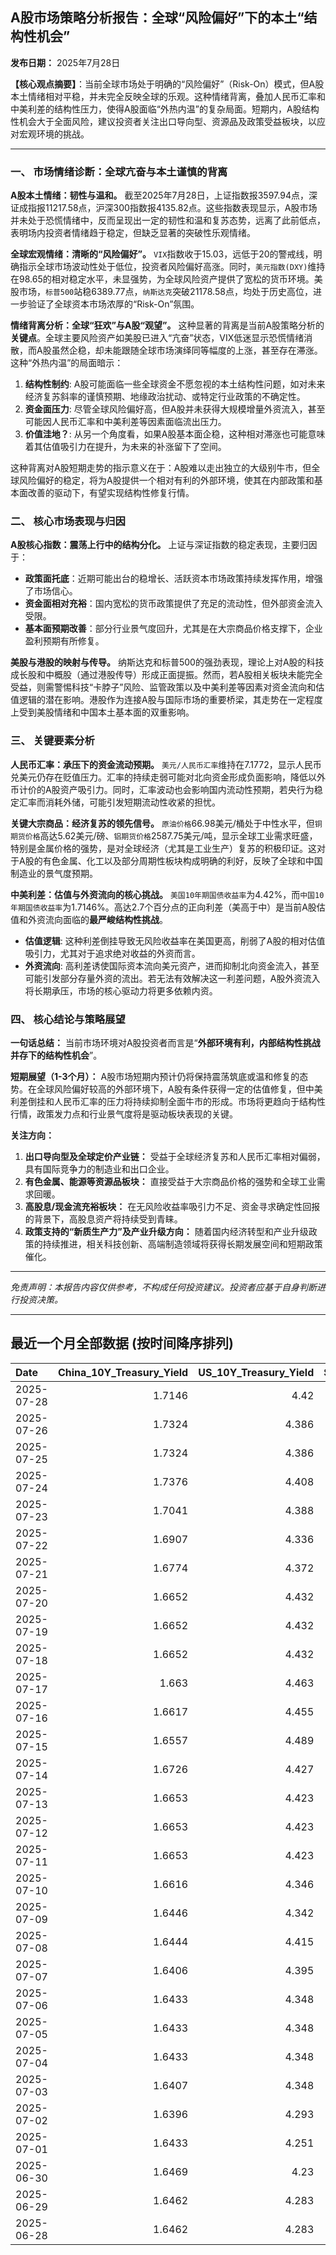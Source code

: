 ## A股市场策略分析报告：全球“风险偏好”下的本土“结构性机会”

**发布日期：** 2025年7月28日

**【核心观点摘要】**：当前全球市场处于明确的“风险偏好”（Risk-On）模式，但A股本土情绪相对平稳，并未完全反映全球的乐观。这种情绪背离，叠加人民币汇率和中美利差的结构性压力，使得A股面临“外热内温”的复杂局面。短期内，A股结构性机会大于全面风险，建议投资者关注出口导向型、资源品及政策受益板块，以应对宏观环境的挑战。

---

### 一、 市场情绪诊断：全球亢奋与本土谨慎的背离

**A股本土情绪：韧性与温和。** 截至2025年7月28日，上证指数报3597.94点，深证成指报11217.58点，沪深300指数报4135.82点。这些指数表现显示，A股市场并未处于恐慌情绪中，反而呈现出一定的韧性和温和复苏态势，远离了此前低点，表明场内投资者情绪趋于稳定，但缺乏显著的突破性乐观情绪。

**全球宏观情绪：清晰的“风险偏好”。** `VIX`指数收于15.03，远低于20的警戒线，明确指示全球市场波动性处于低位，投资者风险偏好高涨。同时，`美元指数(DXY)`维持在98.65的相对稳定水平，未显强势，为全球风险资产提供了宽松的货币环境。美股市场，`标普500`站稳6389.77点，`纳斯达克`突破21178.58点，均处于历史高位，进一步验证了全球资本市场浓厚的“Risk-On”氛围。

**情绪背离分析：全球“狂欢”与A股“观望”。** 这种显著的背离是当前A股策略分析的**关键点**。全球主要风险资产如美股已进入“亢奋”状态，VIX低迷显示恐慌情绪消散，而A股虽然企稳，却未能跟随全球市场演绎同等幅度的上涨，甚至存在滞涨。这种“外热内温”的局面暗示：
1.  **结构性制约**: A股可能面临一些全球资金不愿忽视的本土结构性问题，如对未来经济复苏斜率的谨慎预期、地缘政治扰动、或特定行业政策的不确定性。
2.  **资金面压力**: 尽管全球风险偏好高，但A股并未获得大规模增量外资流入，甚至可能因人民币汇率和中美利差等因素面临流出压力。
3.  **价值洼地？**: 从另一个角度看，如果A股基本面企稳，这种相对滞涨也可能意味着其估值吸引力在提升，为未来的补涨留下了空间。

这种背离对A股短期走势的指示意义在于：A股难以走出独立的大级别牛市，但全球风险偏好的稳定，将为A股提供一个相对有利的外部环境，使其在内部政策和基本面改善的驱动下，有望实现结构性修复行情。

### 二、 核心市场表现与归因

**A股核心指数：震荡上行中的结构分化。** 上证与深证指数的稳定表现，主要归因于：
*   **政策面托底**：近期可能出台的稳增长、活跃资本市场政策持续发挥作用，增强了市场信心。
*   **资金面相对充裕**：国内宽松的货币政策提供了充足的流动性，但外部资金流入受限。
*   **基本面预期改善**：部分行业景气度回升，尤其是在大宗商品价格支撑下，企业盈利预期有所修复。

**美股与港股的映射与传导。** 纳斯达克和标普500的强劲表现，理论上对A股的科技成长股和中概股（通过港股传导）形成正面提振。然而，若A股相关板块未能完全受益，则需警惕科技“卡脖子”风险、监管政策以及中美利差等因素对资金流向和估值逻辑的潜在影响。港股作为连接A股与国际市场的重要桥梁，其走势在一定程度上受到美股情绪和中国本土基本面的双重影响。

### 三、 关键要素分析

**人民币汇率：承压下的资金流动预期。** `美元/人民币汇率`维持在7.1772，显示人民币兑美元仍存在贬值压力。汇率的持续走弱可能对北向资金形成负面影响，降低以外币计价的A股资产吸引力。同时，汇率波动也会影响国内流动性预期，若央行为稳定汇率而消耗外储，可能引发短期流动性收紧的担忧。

**关键大宗商品：经济复苏的领先信号。** `原油价格`66.98美元/桶处于中性水平，但`铜期货价格`高达5.62美元/磅、`铝期货价格`2587.75美元/吨，显示全球工业需求旺盛，特别是金属价格的强势，是对全球经济（尤其是工业生产）复苏的积极印证。这对于A股的有色金属、化工以及部分周期性板块构成明确的利好，反映了全球和中国制造业的景气度预期。

**中美利差：估值与外资流向的核心挑战。** `美国10年期国债收益率`为4.42%，而`中国10年期国债收益率`为1.7146%。高达2.7个百分点的正向利差（美高于中）是当前A股估值和外资流向面临的**最严峻结构性挑战**。
*   **估值逻辑**: 这种利差倒挂导致无风险收益率在美国更高，削弱了A股的相对估值吸引力，尤其对于追求绝对收益的外资而言。
*   **外资流向**: 高利差诱使国际资本流向美元资产，进而抑制北向资金流入，甚至可能引发部分存量外资的流出。若无法有效解决这一利差问题，A股外资流入将长期承压，市场的核心驱动力将更多依赖内资。

### 四、 核心结论与策略展望

**一句话总结：** 当前市场环境对A股投资者而言是“**外部环境有利，内部结构性挑战并存下的结构性机会**”。

**短期展望（1-3个月）：** A股市场短期内预计仍将保持震荡筑底或温和修复的态势。在全球风险偏好较高的外部环境下，A股有条件获得一定的估值修复，但中美利差倒挂和人民币汇率的压力将持续抑制全面牛市的形成。市场将更趋向于结构性行情，政策发力点和行业景气度将是驱动板块表现的关键。

**关注方向：**
1.  **出口导向型及全球定价产业链：** 受益于全球经济复苏和人民币汇率相对偏弱，具有国际竞争力的制造业和出口企业。
2.  **有色金属、能源等资源品板块：** 直接受益于大宗商品价格的强势和全球工业需求回暖。
3.  **高股息/现金流充裕板块：** 在无风险收益率吸引力不足、资金寻求确定性回报的背景下，高股息资产将持续受到青睐。
4.  **政策支持的“新质生产力”及产业升级方向：** 随着国内经济转型和产业升级政策的持续推进，相关科技创新、高端制造领域将获得长期发展空间和短期政策催化。

---
*免责声明：本报告内容仅供参考，不构成任何投资建议。投资者应基于自身判断进行投资决策。*

---

## 最近一个月全部数据 (按时间降序排列)

| Date       |   China_10Y_Treasury_Yield |   US_10Y_Treasury_Yield |   Shanghai_Composite_Index |   CSI_300_Index |   Shenzhen_Component_Index |   GOLD_spot_price |   OIL_price |   ALUMINUM_future |   BTC_price |   USD_CNY_exchange_rate |   Commodity_Index_ETF |   US_Dollar_Index |   ETH_price |   LEAN_HOGS_future |   COPPER_future |   High_Yield_Bond_ETF |   LIVE_CATTLE_future |   GOLD_near_month_future |   NATURAL_GAS_future |   PLATINUM_future |   SILVER_future |   Long_Term_Treasury_ETF |   CORN_future |   SOYBEANS_future |   WHEAT_future |   SP500_close |   NASDAQ_close |   VIX_close |   GOLD_basis_spot_vs_near |
|:-----------|---------------------------:|------------------------:|---------------------------:|----------------:|---------------------------:|------------------:|------------:|------------------:|------------:|------------------------:|----------------------:|------------------:|------------:|-------------------:|----------------:|----------------------:|---------------------:|-------------------------:|---------------------:|------------------:|----------------:|-------------------------:|--------------:|------------------:|---------------:|--------------:|---------------:|------------:|--------------------------:|
| 2025-07-28 |                     1.7146 |                   4.42  |                    3597.94 |         4135.82 |                    11217.6 |            3314   |       66.98 |           2587.75 |      118174 |                  7.1773 |                 22.4  |             98.65 |     3793.32 |            108.35  |          5.62   |               80.45   |              227.75  |                   3370.9 |                3.032 |            1424.6 |          38.33  |                  85.87   |        413.25 |           1011.5  |         538.25 |       6389.77 |        21178.6 |       15.03 |                 -56.8999  |
| 2025-07-26 |                     1.7324 |                   4.386 |                    3593.66 |         4127.16 |                    11168.1 |            3334   |       65.16 |           2546.5  |      117947 |                  7.1535 |                 22.17 |             97.65 |     3741.4  |            108.7   |          5.7635 |               80.49   |              226.475 |                   3335.6 |                3.11  |            1407.4 |          38.167 |                  86.43   |        399.5  |            998.75 |         538.25 |       6388.64 |        21108.3 |       14.93 |                  -1.6001  |
| 2025-07-25 |                     1.7324 |                   4.386 |                    3593.66 |         4127.16 |                    11168.1 |            3334   |       65.16 |           2546.5  |      117636 |                  7.1535 |                 22.17 |             97.65 |     3727.27 |            108.7   |          5.7635 |               80.49   |              226.475 |                   3335.6 |                3.11  |            1407.4 |          38.167 |                  86.43   |        399.5  |            998.75 |         538.25 |       6388.64 |        21108.3 |       14.93 |                  -1.6001  |
| 2025-07-24 |                     1.7376 |                   4.408 |                    3605.73 |         4149.04 |                    11193.1 |            3371   |       66.03 |           2564.25 |      118368 |                  7.1595 |                 22.4  |             97.38 |     3708.01 |            108.2   |          5.777  |               80.44   |              225.8   |                   3373.5 |                3.094 |            1424.6 |          39.021 |                  85.89   |        401.75 |           1004.25 |         541.5  |       6363.35 |        21058   |       15.39 |                  -2.5     |
| 2025-07-23 |                     1.7041 |                   4.388 |                    3582.3  |         4119.77 |                    11059   |            3394.1 |       65.25 |           2566.75 |      118755 |                  7.1743 |                 22.38 |             97.21 |     3629.7  |            108.475 |          5.795  |               80.54   |              227.025 |                   3397.6 |                3.077 |            1437.7 |          39.278 |                  86.04   |        398.5  |           1005.75 |         540.5  |       6358.91 |        21020   |       15.37 |                  -3.5     |
| 2025-07-22 |                     1.6907 |                   4.336 |                    3581.86 |         4118.96 |                    11099.8 |            3439.2 |       66.21 |           2584.25 |      119995 |                  7.1755 |                 22.44 |             97.39 |     3749.15 |            107.75  |          5.697  |               80.5    |              224.975 |                   3443.7 |                3.252 |            1465.5 |          39.32  |                  86.52   |        399.25 |           1010.25 |         549.5  |       6309.62 |        20892.7 |       16.5  |                  -4.5     |
| 2025-07-21 |                     1.6774 |                   4.372 |                    3559.79 |         4085.61 |                    11007.5 |            3401.9 |       67.2  |           2552    |      117440 |                  7.1777 |                 22.48 |             97.85 |     3763.37 |            107.35  |          5.6105 |               80.36   |              225.225 |                   3406.4 |                3.325 |            1477.7 |          39.101 |                  86      |        403.75 |           1015    |         542.25 |       6305.6  |        20974.2 |       16.65 |                  -4.5     |
| 2025-07-20 |                     1.6652 |                   4.432 |                    3534.48 |         4058.55 |                    10913.8 |            3353   |       67.34 |           2507.25 |      117301 |                  7.1832 |                 22.53 |             98.48 |     3759.47 |            106.475 |          5.578  |               80.25   |              223.55  |                   3358.3 |                3.565 |            1438.5 |          38.223 |                  85.24   |        408.5  |           1027.75 |         546.25 |       6296.79 |        20895.7 |       16.41 |                  -5.30005 |
| 2025-07-19 |                     1.6652 |                   4.432 |                    3534.48 |         4058.55 |                    10913.8 |            3353   |       67.34 |           2507.25 |      117940 |                  7.1832 |                 22.53 |             98.48 |     3595.27 |            106.475 |          5.578  |               80.25   |              223.55  |                   3358.3 |                3.565 |            1438.5 |          38.223 |                  85.24   |        408.5  |           1027.75 |         546.25 |       6296.79 |        20895.7 |       16.41 |                  -5.30005 |
| 2025-07-18 |                     1.6652 |                   4.432 |                    3534.48 |         4058.55 |                    10913.8 |            3353   |       67.34 |           2507.25 |      118003 |                  7.1832 |                 22.53 |             98.48 |     3549.02 |            106.475 |          5.578  |               80.25   |              223.55  |                   3358.3 |                3.565 |            1438.5 |          38.223 |                  85.24   |        408.5  |           1027.75 |         546.25 |       6296.79 |        20895.7 |       16.41 |                  -5.30005 |
| 2025-07-17 |                     1.663  |                   4.463 |                    3516.82 |         4034.49 |                    10873.6 |            3340.1 |       67.54 |           2428.75 |      119290 |                  7.1785 |                 22.49 |             98.73 |     3476.78 |            105.825 |          5.486  |               80.14   |              223.675 |                   3345.3 |                3.542 |            1454.4 |          38.056 |                  85.11   |        402    |           1021.5  |         533.5  |       6297.36 |        20885.7 |       16.52 |                  -5.19995 |
| 2025-07-16 |                     1.6617 |                   4.455 |                    3503.78 |         4007.2  |                    10720.8 |            3352.5 |       66.38 |           2433.25 |      118739 |                  7.1729 |                 22.31 |             98.39 |     3371.51 |            104.425 |          5.4965 |               80.06   |              223.9   |                   3359.1 |                3.551 |            1417.1 |          37.853 |                  85.13   |        405.25 |           1013.5  |         541.25 |       6263.7  |        20730.5 |       17.16 |                  -6.6001  |
| 2025-07-15 |                     1.6557 |                   4.489 |                    3505    |         4019.06 |                    10744.6 |            3329.8 |       66.52 |           2447.5  |      117777 |                  7.167  |                 22.28 |             98.62 |     3139.89 |            106.85  |          5.546  |               79.85   |              222.4   |                   3336.7 |                3.523 |            1395   |          37.834 |                  85.01   |        401.25 |            995    |         538    |       6243.76 |        20677.8 |       17.38 |                  -6.8999  |
| 2025-07-14 |                     1.6726 |                   4.427 |                    3519.65 |         4017.67 |                    10684.5 |            3351.5 |       66.98 |           2470.25 |      119850 |                  7.1681 |                 22.32 |             98.08 |     3013.35 |            106.7   |          5.515  |               80.09   |              219.35  |                   3359.1 |                3.466 |            1399.7 |          38.462 |                  85.61   |        412.75 |            997    |         534    |       6268.56 |        20640.3 |       17.2  |                  -7.6001  |
| 2025-07-13 |                     1.6653 |                   4.423 |                    3510.18 |         4014.81 |                    10696.1 |            3356   |       68.45 |           2491.25 |      119116 |                  7.1748 |                 22.51 |             97.85 |     2973.36 |            106.725 |          5.562  |               80.03   |              222.2   |                   3364   |                3.314 |            1452   |          38.676 |                  85.79   |        403    |           1004    |         540.75 |       6259.75 |        20585.5 |       16.4  |                  -8       |
| 2025-07-12 |                     1.6653 |                   4.423 |                    3510.18 |         4014.81 |                    10696.1 |            3356   |       68.45 |           2491.25 |      117435 |                  7.1748 |                 22.51 |             97.85 |     2942.91 |            106.725 |          5.562  |               80.03   |              222.2   |                   3364   |                3.314 |            1452   |          38.676 |                  85.79   |        403    |           1004    |         540.75 |       6259.75 |        20585.5 |       16.4  |                  -8       |
| 2025-07-11 |                     1.6653 |                   4.423 |                    3510.18 |         4014.81 |                    10696.1 |            3356   |       68.45 |           2491.25 |      117517 |                  7.1748 |                 22.51 |             97.85 |     2957.89 |            106.725 |          5.562  |               80.03   |              222.2   |                   3364   |                3.314 |            1452   |          38.676 |                  85.79   |        403    |           1004    |         540.75 |       6259.75 |        20585.5 |       16.4  |                  -8       |
| 2025-07-10 |                     1.6616 |                   4.346 |                    3509.68 |         4010.02 |                    10631.1 |            3317.4 |       66.57 |           2504.5  |      115987 |                  7.18   |                 22.22 |             97.65 |     2954.85 |            107.25  |          5.548  |               80.13   |              219.225 |                   3325.7 |                3.337 |            1394.9 |          37.038 |                  86.99   |        407.25 |           1012.5  |         550.25 |       6280.46 |        20630.7 |       15.78 |                  -8.30005 |
| 2025-07-09 |                     1.6446 |                   4.342 |                    3493.05 |         3991.4  |                    10581.8 |            3311.6 |       68.38 |           2486.25 |      111327 |                  7.1738 |                 22.29 |             97.47 |     2770.78 |            107.1   |          5.4435 |               80.21   |              219.775 |                   3321   |                3.214 |            1370.6 |          36.351 |                  86.93   |        412.5  |           1012.25 |         542.75 |       6263.26 |        20611.3 |       15.94 |                  -9.3999  |
| 2025-07-08 |                     1.6444 |                   4.415 |                    3497.48 |         3998.45 |                    10588.4 |            3307   |       68.33 |           2469.5  |      108950 |                  7.1744 |                 22.33 |             97.51 |     2615.51 |            106.975 |          5.645  |               79.99   |              219.975 |                   3316.9 |                3.34  |            1376.6 |          36.472 |                  86.03   |        411    |           1024.25 |         543    |       6225.52 |        20418.5 |       16.81 |                  -9.8999  |
| 2025-07-07 |                     1.6406 |                   4.395 |                    3473.13 |         3965.18 |                    10435.5 |            3332.2 |       67.93 |           2467.25 |      108300 |                  7.1649 |                 22.26 |             97.48 |     2543.01 |            106.95  |          4.9845 |               80.1    |              215.9   |                   3342.8 |                3.412 |            1361.8 |          36.615 |                  86.14   |        418    |           1031.75 |         539.75 |       6229.98 |        20412.5 |       17.79 |                 -10.6001  |
| 2025-07-06 |                     1.6433 |                   4.348 |                    3472.32 |         3982.2  |                    10508.8 |            3332.5 |       66.5  |           2524.75 |      109232 |                  7.1649 |                 22.28 |             97.18 |     2571.24 |            107.975 |          5.0185 |               80.37   |              214.05  |                   3346.4 |                3.387 |            1382.5 |          36.775 |                  86.97   |        431.5  |           1056.25 |         547.75 |       6279.35 |        20601.1 |       16.38 |                 -13.8999  |
| 2025-07-05 |                     1.6433 |                   4.348 |                    3472.32 |         3982.2  |                    10508.8 |            3332.5 |       66.5  |           2524.75 |      108231 |                  7.1649 |                 22.28 |             97.18 |     2517.28 |            107.975 |          5.0185 |               80.37   |              214.05  |                   3346.4 |                3.387 |            1382.5 |          36.775 |                  86.97   |        431.5  |           1056.25 |         547.75 |       6279.35 |        20601.1 |       16.38 |                 -13.8999  |
| 2025-07-04 |                     1.6433 |                   4.348 |                    3472.32 |         3982.2  |                    10508.8 |            3332.5 |       66.5  |           2524.75 |      108034 |                  7.1649 |                 22.28 |             97.18 |     2508.52 |            107.975 |          5.0185 |               80.37   |              214.05  |                   3346.4 |                3.387 |            1382.5 |          36.775 |                  86.97   |        431.5  |           1056.25 |         547.75 |       6279.35 |        20601.1 |       16.38 |                 -13.8999  |
| 2025-07-03 |                     1.6407 |                   4.348 |                    3461.15 |         3968.07 |                    10534.6 |            3331.6 |       67    |           2524.75 |      109648 |                  7.1649 |                 22.28 |             97.18 |     2591.01 |            107.975 |          5.097  |               80.37   |              214.05  |                   3342.9 |                3.409 |            1372   |          36.784 |                  86.97   |        431.5  |           1056.25 |         547.75 |       6279.35 |        20601.1 |       16.38 |                 -11.2998  |
| 2025-07-02 |                     1.6396 |                   4.293 |                    3454.79 |         3943.69 |                    10412.6 |            3348   |       67.45 |           2530    |      108859 |                  7.1645 |                 22.29 |             96.78 |     2571.34 |            109.65  |          5.149  |               80.32   |              212.45  |                   3359.7 |                3.488 |            1421   |          36.426 |                  87.58   |        429.25 |           1050.5  |         556    |       6227.42 |        20393.1 |       16.64 |                 -11.7     |
| 2025-07-01 |                     1.6433 |                   4.251 |                    3457.75 |         3942.76 |                    10476.3 |            3336.7 |       65.45 |           2518.25 |      105698 |                  7.1636 |                 21.93 |             96.82 |     2405.79 |            109     |          5.048  |               80.17   |              210.75  |                   3349.8 |                3.415 |            1345.9 |          36.082 |                  88.14   |        420    |           1024.75 |         537.25 |       6198.01 |        20202.9 |       16.83 |                 -13.1001  |
| 2025-06-30 |                     1.6469 |                   4.23  |                    3444.43 |         3936.08 |                    10465.1 |            3294.4 |       65.11 |           2515.25 |      107135 |                  7.1721 |                 21.81 |             96.88 |     2486.46 |            110.1   |          5.03   |               80.271  |              225.875 |                   3307.7 |                3.456 |            1334   |          35.852 |                  87.922  |        420.5  |           1024.25 |         528.75 |       6204.95 |        20369.7 |       16.73 |                 -13.3     |
| 2025-06-29 |                     1.6462 |                   4.283 |                    3424.23 |         3921.76 |                    10378.5 |            3273.7 |       65.52 |           2507.5  |      108386 |                  7.1675 |                 21.8  |             97.4  |     2500.96 |            113.25  |          5.0685 |               79.9625 |              224.75  |                   3287.6 |                3.739 |            1340.9 |          36.037 |                  87.0652 |        417.5  |           1027.75 |         524.75 |       6173.07 |        20273.5 |       16.32 |                 -13.9001  |
| 2025-06-28 |                     1.6462 |                   4.283 |                    3424.23 |         3921.76 |                    10378.5 |            3273.7 |       65.52 |           2507.5  |      107328 |                  7.1675 |                 21.8  |             97.4  |     2437.11 |            113.25  |          5.0685 |               79.9625 |              224.75  |                   3287.6 |                3.739 |            1340.9 |          36.037 |                  87.0652 |        417.5  |           1027.75 |         524.75 |       6173.07 |        20273.5 |       16.32 |                 -13.9001  |